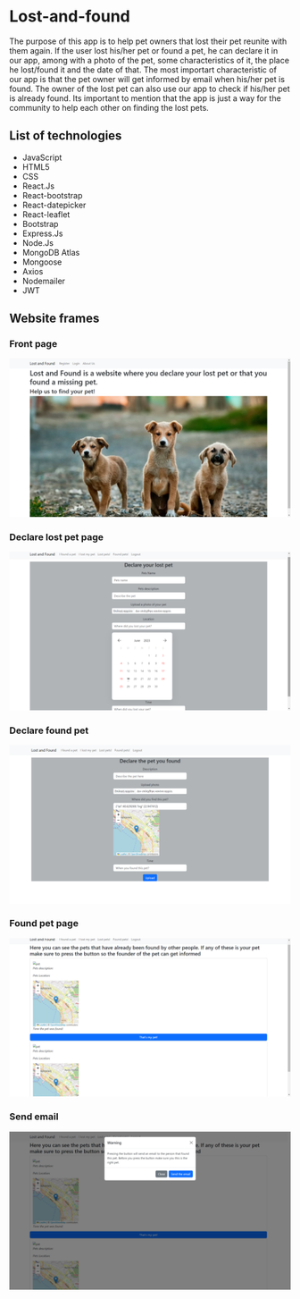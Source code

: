 # Lost-and-found
The purpose of this app is to help pet owners that lost their pet reunite with them again. If the user lost his/her pet or found a pet, he can declare it in our app, among with a photo of the pet, some characteristics of it, the place he lost/found it and the date of that. The most importart characteristic of our app is that the pet owner will get informed by email when his/her pet is found. The owner of the lost pet can also use our app to check if his/her pet is already found. Its important to mention that the app is just a way for the community to help each other on finding the lost pets.

## List of technologies
- JavaScript
- HTML5
- CSS
- React.Js
- React-bootstrap
- React-datepicker
- React-leaflet
- Bootstrap
- Express.Js
- Node.Js
- MongoDB Atlas
- Mongoose
- Axios
- Nodemailer
- JWT

## Website frames
### Front page
![Homepage Photo](readmephotos/FrontPage.png)

### Declare lost pet page
![declare lost pet](readmephotos/lostpet.png)

### Declare found pet
![declare found pet](readmephotos/foundpet.png)

### Found pet page
![found pet](readmephotos/foundpetpage.png)

### Send email
![send email](readmephotos/popup.png)
